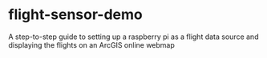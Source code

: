 # flight-sensor-demo
A step-to-step guide to setting up a raspberry pi as a flight data source and displaying the flights on an ArcGIS online webmap
